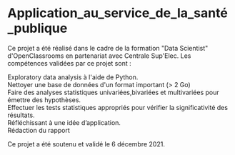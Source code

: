 # Application_au_service_de_la_santé_publique
Ce projet a été réalisé dans le cadre de la formation "Data Scientist" d'OpenClassrooms en partenariat avec Centrale Sup'Elec. Les compétences validées par ce projet sont :

Exploratory data analysis à l'aide de Python. <br>
Nettoyer une base de données d'un format important (> 2 Go)<br>
Faire des analyses statistiques univariées,bivariées et multivariées pour émettre des hypothèses.<br>
Effectuer les tests statistiques appropriés pour vérifier la significativité des résultats.<br>
Réfléchissant à une idée d’application.<br>
Rédaction du rapport <br>

Ce projet a été soutenu et validé le 6 décembre 2021.
